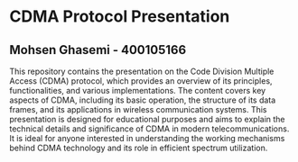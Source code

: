 # CDMA Protocol Presentation

## Mohsen Ghasemi - 400105166

This repository contains the presentation on the Code Division Multiple Access (CDMA) protocol, which provides an overview of its principles, functionalities, and various implementations. The content covers key aspects of CDMA, including its basic operation, the structure of its data frames, and its applications in wireless communication systems. This presentation is designed for educational purposes and aims to explain the technical details and significance of CDMA in modern telecommunications. It is ideal for anyone interested in understanding the working mechanisms behind CDMA technology and its role in efficient spectrum utilization.

